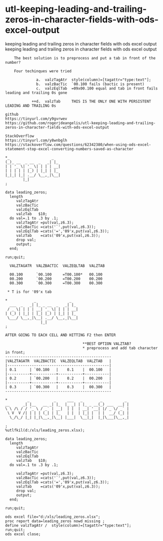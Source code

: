 # utl-keeping-leading-and-trailing-zeros-in-character-fields-with-ods-excel-output
keeping leading and trailing zeros in character fields with ods excel output 
    keeping leading and trailing zeros in character fields with ods excel output                                                        
                                                                                                                                        
        The best solution is to preprocess and put a tab in front of the number?                                                        
                                                                                                                                        
        Four techinques were tried                                                                                                      
                                                                                                                                        
                  a.  valzTagAtr  style(column)=[tagattr="type:text"];                                                                  
                  b.  valzBacTic  `00.100 fails (bactic is present)                                                                     
                  c.  valzEqlTab  =09x00.100 equal and tab in front fails leading and trailing 0s gone                                  
                                                                                                                                        
                ++d.  valzTab     THIS IS THE ONLY ONE WITH PERSISTENT LEADING AND TRAILING 0s                                          
                                                                                                                                        
    github                                                                                                                              
    https://tinyurl.com/y9gvrwev                                                                                                        
    https://github.com/rogerjdeangelis/utl-keeping-leading-and-trailing-zeros-in-character-fields-with-ods-excel-output                 
                                                                                                                                        
    StackOverflow                                                                                                                       
    https://tinyurl.com/y8wnbglh                                                                                                        
    https://stackoverflow.com/questions/62342380/when-using-ods-excel-statement-stop-excel-converting-numbers-saved-as-character        
                                                                                                                                        
    *_                   _                                                                                                              
    (_)_ __  _ __  _   _| |_                                                                                                            
    | | '_ \| '_ \| | | | __|                                                                                                           
    | | | | | |_) | |_| | |_                                                                                                            
    |_|_| |_| .__/ \__,_|\__|                                                                                                           
            |_|                                                                                                                         
    ;                                                                                                                                   
                                                                                                                                        
    data leading_zeros;                                                                                                                 
      length                                                                                                                            
         valzTagAtr                                                                                                                     
         valzBacTic                                                                                                                     
         valzEqlTab                                                                                                                     
         valzTab   $10;                                                                                                                 
      do val=.1 to .3 by .1;                                                                                                            
         valzTagAtr =put(val,z6.3);                                                                                                     
         valzBacTic =cats('`',put(val,z6.3));                                                                                           
         valzEqlTab =cats('=','09'x,put(val,z6.3));                                                                                     
         valzTab    =cats('09'x,put(val,z6.3));                                                                                         
         drop val;                                                                                                                      
         output;                                                                                                                        
      end;                                                                                                                              
                                                                                                                                        
    run;quit;                                                                                                                           
                                                                                                                                        
      VALZTAGATR  VALZBACTIC  VALZEQLTAB  VALZTAB                                                                                       
                                                                                                                                        
      00.100      `00.100     =T00.100*   00.100                                                                                        
      00.200      `00.200     =T00.200    00.200                                                                                        
      00.300      `00.300     =T00.300    00.300                                                                                        
                                                                                                                                        
     * T is for '09'x tab                                                                                                               
                                                                                                                                        
    *            _               _                                                                                                      
      ___  _   _| |_ _ __  _   _| |_                                                                                                    
     / _ \| | | | __| '_ \| | | | __|                                                                                                   
    | (_) | |_| | |_| |_) | |_| | |_                                                                                                    
     \___/ \__,_|\__| .__/ \__,_|\__|                                                                                                   
                    |_|                                                                                                                 
    ;                                                                                                                                   
                                                                                                                                        
    AFTER GOING TO EACH CELL AND HITTING F2 then ENTER                                                                                  
                                                                                                                                        
                                       **BEST OPTION VALZTAB?                                                                           
                                       * preprocess and add tab character in front;                                                     
    ------------------------------------------------                                                                                    
    |VALZTAGATR  VALZBACTIC  VALZEQLTAB  VALZTAB   |                                                                                    
    |----------------------------------------------|                                                                                    
    | 0.1      | `00.100   |    0.1    |  00.100   |                                                                                    
    |----------+-----------+-----------+-----------|                                                                                    
    | 0.2      | `00.200   |    0.2    |  00.200   |                                                                                    
    |----------+-----------+-----------+-----------|                                                                                    
    | 0.3      | `00.300   |    0.3    |  00.300   |                                                                                    
    ------------------------------------------------                                                                                    
                                                                                                                                        
    *         _           _     ___   _        _          _                                                                             
    __      _| |__   __ _| |_  |_ _| | |_ _ __(_) ___  __| |                                                                            
    \ \ /\ / / '_ \ / _` | __|  | |  | __| '__| |/ _ \/ _` |                                                                            
     \ V  V /| | | | (_| | |_   | |  | |_| |  | |  __/ (_| |                                                                            
      \_/\_/ |_| |_|\__,_|\__| |___|  \__|_|  |_|\___|\__,_|                                                                            
                                                                                                                                        
    ;                                                                                                                                   
    %utlfkil(d:/xls/leading_zeros.xlsx);                                                                                                
                                                                                                                                        
    data leading_zeros;                                                                                                                 
      length                                                                                                                            
         valzTagAtr                                                                                                                     
         valzBacTic                                                                                                                     
         valzEqlTab                                                                                                                     
         valzTab   $10;                                                                                                                 
      do val=.1 to .3 by .1;                                                                                                            
                                                                                                                                        
         valzTagAtr =put(val,z6.3);                                                                                                     
         valzBacTic =cats('`',put(val,z6.3));                                                                                           
         valzEqlTab =cats('=','09'x,put(val,z6.3));                                                                                     
         valzTab    =cats('09'x,put(val,z6.3));                                                                                         
         drop val;                                                                                                                      
         output;                                                                                                                        
      end;                                                                                                                              
                                                                                                                                        
    run;quit;                                                                                                                           
                                                                                                                                        
    ods excel file="d:/xls/leading_zeros.xlsx";                                                                                         
    proc report data=leading_zeros nowd missing ;                                                                                       
    define valzTagAtr /  style(column)=[tagattr="type:text"];                                                                           
    run;quit;                                                                                                                           
    ods excel close;                                                                                                                    
                                                                                                                                        
                                                                                                                                        
